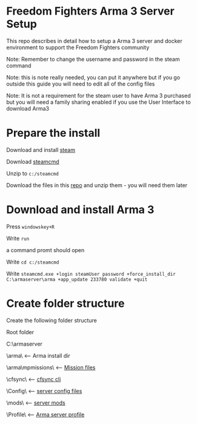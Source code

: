 # Freedom Fighters Arma 3 Server Setup
This repo describes in detail how to setup a Arma 3 server and docker environment to support the Freedom Fighters community

Note: Remember to change the username and password in the steam command 

Note: this is note really needed, you can put it anywhere but if you go outside this guide you will need to edit all of the config files

Note: It is not a requirement for the steam user to have Arma 3 purchased but you will need a family sharing enabled if you use the User Interface to download Arma3


# Prepare the install
Download and install [steam](https://cdn.cloudflare.steamstatic.com/client/installer/SteamSetup.exe)

Download [steamcmd](https://steamcdn-a.akamaihd.net/client/installer/steamcmd.zip)

Unzip to `c:/steamcmd`

Download the files in this [repo](https://github.com/Nhimself/arma_server_setup/archive/refs/heads/main.zip) and unzip them - you will need them later

# Download and install Arma 3

Press `windowskey+R`

Write `run`

a command promt should open

Write `cd c:/steamcmd`

Write `steamcmd.exe +login steamUser password +force_install_dir C:\armaserver\arma +app_update 233780 validate +quit`

# Create folder structure

Create the following folder structure

Root folder

C:\armaserver 

 \arma\ <-- Arma install dir
 
 \arma\mpmissions\ <-- [Mission files](https://github.com/Nhimself/arma_server_setup/tree/main/mpmissions)
 
 \cfsync\ <-- [cfsync cli](https://github.com/Nhimself/arma_server_setup/tree/main/cfsync)
 
 \Config\ <-- [server config files](https://github.com/Nhimself/arma_server_setup/tree/main/Config)
 
 \mods\ <-- [server mods](https://cfo:snakes@repo-cfsync.charliefoxtrotops.com)
 
 \Profile\ <-- [Arma server profile](https://github.com/Nhimself/arma_server_setup/tree/main/Profile)




